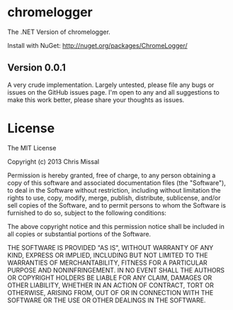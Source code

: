 # chromelogger

The .NET Version of chromelogger.

Install with NuGet: http://nuget.org/packages/ChromeLogger/

## Version 0.0.1

A very crude implementation. Largely untested, please file any bugs or issues
on the GitHub issues page. I'm open to any and all suggestions to make this
work better, please share your thoughts as issues.

# License

The MIT License

Copyright (c) 2013 Chris Missal

Permission is hereby granted, free of charge, to any person obtaining a copy
of this software and associated documentation files (the "Software"), to deal
in the Software without restriction, including without limitation the rights
to use, copy, modify, merge, publish, distribute, sublicense, and/or sell
copies of the Software, and to permit persons to whom the Software is
furnished to do so, subject to the following conditions:

The above copyright notice and this permission notice shall be included in
all copies or substantial portions of the Software.

THE SOFTWARE IS PROVIDED "AS IS", WITHOUT WARRANTY OF ANY KIND, EXPRESS OR
IMPLIED, INCLUDING BUT NOT LIMITED TO THE WARRANTIES OF MERCHANTABILITY,
FITNESS FOR A PARTICULAR PURPOSE AND NONINFRINGEMENT. IN NO EVENT SHALL THE
AUTHORS OR COPYRIGHT HOLDERS BE LIABLE FOR ANY CLAIM, DAMAGES OR OTHER
LIABILITY, WHETHER IN AN ACTION OF CONTRACT, TORT OR OTHERWISE, ARISING FROM,
OUT OF OR IN CONNECTION WITH THE SOFTWARE OR THE USE OR OTHER DEALINGS IN
THE SOFTWARE.
